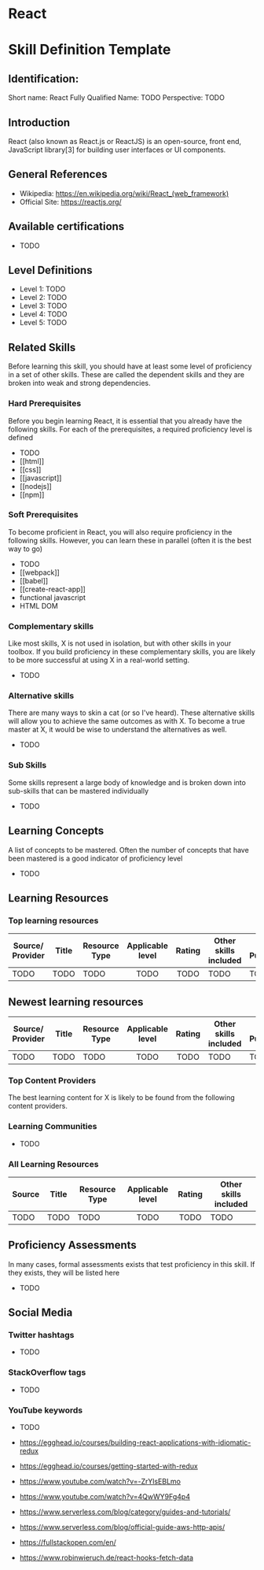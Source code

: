 # React

# Skill Definition Template

## Identification:
Short name: React
Fully Qualified Name: TODO
Perspective: TODO

## Introduction
React (also known as React.js or ReactJS) is an open-source, front end, JavaScript library[3] for building user interfaces or UI components. 

## General References
- Wikipedia: https://en.wikipedia.org/wiki/React_(web_framework)
- Official Site: https://reactjs.org/

## Available certifications
 - TODO

## Level Definitions
- Level 1: TODO
- Level 2: TODO
- Level 3: TODO
- Level 4: TODO
- Level 5: TODO

## Related Skills
Before learning this skill, you should have at least some level of proficiency in a set of other skills. These are called the 
dependent skills and they are broken into weak and strong dependencies.

### Hard Prerequisites
Before you begin learning React, it is essential that you already have the following skills. For each of the prerequisites, a required proficiency level is defined

- TODO
- [[html]]
- [[css]]
- [[javascript]]
- [[nodejs]]
- [[npm]]

### Soft Prerequisites
To become proficient in React, you will also require proficiency in the following skills. However, you can learn these in parallel (often it is the best way to go)

 - TODO
 - [[webpack]]
 - [[babel]]
 - [[create-react-app]]
 - functional javascript
 - HTML DOM

### Complementary skills
Like most skills, X is not used in isolation, but with other skills in your toolbox. If you build proficiency in these complementary skills, you are likely to be more successful at using X in a real-world setting.

- TODO

### Alternative skills
There are many ways to skin a cat (or so I've heard). These alternative skills will allow you to achieve the same outcomes as with X. To become a true master at X, it would be wise to understand the alternatives as well.

- TODO

### Sub Skills
Some skills represent a large body of knowledge and is broken down into sub-skills that can be mastered individually

- TODO

## Learning Concepts
A list of concepts to be mastered. Often the number of concepts that have been mastered is a good indicator of proficiency level

- TODO

## Learning Resources

### Top learning resources

| Source/ Provider | Title | Resource Type | Applicable level | Rating | Other skills included | Date Published |
| -----------------| ----- | ------------- |:----------------:|:------:| --------------------- | -------------- |
| TODO             | TODO  | TODO          | TODO             | TODO   | TODO                  | TODO           |

## Newest learning resources

| Source/ Provider | Title | Resource Type | Applicable level | Rating | Other skills included | Date Published |
| -----------------| ----- | ------------- |:----------------:|:------:| --------------------- | -------------- |
| TODO             | TODO  | TODO          | TODO             | TODO   | TODO                  | TODO           |

### Top Content Providers
The best learning content for X is likely to be found from the following content providers.

### Learning Communities
 - TODO

### All Learning Resources

| Source | Title | Resource Type | Applicable level | Rating | Other skills included |
| -------| ----- | ------------- |:----------------:|:------:| --------------------- |
| TODO   | TODO  | TODO          | TODO             | TODO   | TODO                  |

## Proficiency Assessments
In many cases, formal assessments exists that test proficiency in this skill. If they exists, they will be listed here

 - TODO

## Social Media
### Twitter hashtags
- TODO
### StackOverflow tags
- TODO
### YouTube keywords
- TODO




- https://egghead.io/courses/building-react-applications-with-idiomatic-redux
- https://egghead.io/courses/getting-started-with-redux
- https://www.youtube.com/watch?v=-ZrYlsEBLmo
- https://www.youtube.com/watch?v=4QwWY9Fg4p4
- https://www.serverless.com/blog/category/guides-and-tutorials/
- https://www.serverless.com/blog/official-guide-aws-http-apis/
- https://fullstackopen.com/en/
- https://www.robinwieruch.de/react-hooks-fetch-data